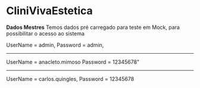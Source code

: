 # CliniVivaEstetica
__Dados Mestres__
Temos dados pré carregado para teste em Mock, para possibilitar o acesso ao sistema

UserName  = admin,
Password = admin,
___________________________
UserName  = anacleto.mimoso
Password = 12345678"
___________________________
UserName  = carlos.quingles,
Password = 12345678
